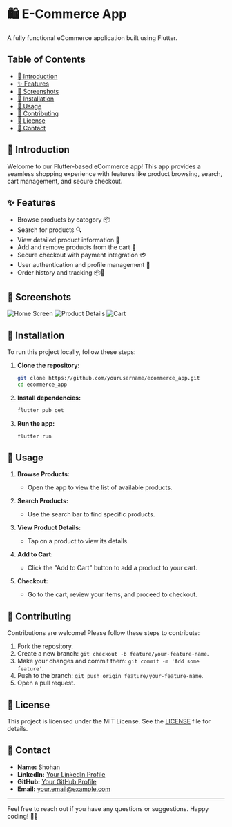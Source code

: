 # 🛍️ E-Commerce App

A fully functional eCommerce application built using Flutter.


## Table of Contents

- [🚀 Introduction](#introduction)
- [✨ Features](#features)
- [📸 Screenshots](#screenshots)
- [🔧 Installation](#installation)
- [📱 Usage](#usage)
- [🤝 Contributing](#contributing)
- [📝 License](#license)
- [📧 Contact](#contact)

## 🚀 Introduction

Welcome to our Flutter-based eCommerce app! This app provides a seamless shopping experience with features like product browsing, search, cart management, and secure checkout.

## ✨ Features

- Browse products by category 📦
- Search for products 🔍
- View detailed product information 📝
- Add and remove products from the cart 🛒
- Secure checkout with payment integration 💳
- User authentication and profile management 👤
- Order history and tracking 📦🚚

## 📸 Screenshots

<!-- Add screenshots here -->
![Home Screen](screenshots/home_screen.png)
![Product Details](screenshots/product_details.png)
![Cart](screenshots/cart.png)

## 🔧 Installation

To run this project locally, follow these steps:

1. **Clone the repository:**

    ```bash
    git clone https://github.com/yourusername/ecommerce_app.git
    cd ecommerce_app
    ```

2. **Install dependencies:**

    ```bash
    flutter pub get
    ```

3. **Run the app:**

    ```bash
    flutter run
    ```

## 📱 Usage

1. **Browse Products:**
   - Open the app to view the list of available products.

2. **Search Products:**
   - Use the search bar to find specific products.

3. **View Product Details:**
   - Tap on a product to view its details.

4. **Add to Cart:**
   - Click the "Add to Cart" button to add a product to your cart.

5. **Checkout:**
   - Go to the cart, review your items, and proceed to checkout.

## 🤝 Contributing

Contributions are welcome! Please follow these steps to contribute:

1. Fork the repository.
2. Create a new branch: `git checkout -b feature/your-feature-name`.
3. Make your changes and commit them: `git commit -m 'Add some feature'`.
4. Push to the branch: `git push origin feature/your-feature-name`.
5. Open a pull request.

## 📝 License

This project is licensed under the MIT License. See the [LICENSE](LICENSE) file for details.

## 📧 Contact

- **Name:** Shohan
- **LinkedIn:** [Your LinkedIn Profile](https://www.linkedin.com/in/yourprofile)
- **GitHub:** [Your GitHub Profile](https://github.com/yourusername)
- **Email:** your.email@example.com

---

Feel free to reach out if you have any questions or suggestions. Happy coding! 🚀✨
